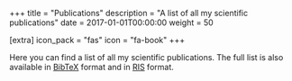 +++
title = "Publications"
description = "A list of all my scientific publications"
date = 2017-01-01T00:00:00
weight = 50

[extra]
icon_pack = "fas"
icon = "fa-book"
+++

Here you can find a list of all my scientific publications. The full list is also available in [BibTeX](https://raw.githubusercontent.com/proycon/homepage/master/proycon.bib) format and in [RIS](https://raw.githubusercontent.com/proycon/homepage/master/proycon.ris) format.

